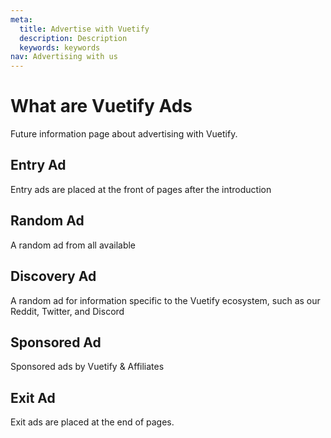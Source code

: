 ```yaml
---
meta:
  title: Advertise with Vuetify
  description: Description
  keywords: keywords
nav: Advertising with us
---
```


# What are Vuetify Ads

Future information page about advertising with Vuetify.

## Entry Ad

Entry ads are placed at the front of pages after the introduction

<entry-ad />

## Random Ad

A random ad from all available

<random-ad />

## Discovery Ad

A random ad for information specific to the Vuetify ecosystem, such as our Reddit, Twitter, and Discord

<discovery-ad />

## Sponsored Ad

Sponsored ads by Vuetify & Affiliates

<sponsored-ad slug="freelancer-free" />

## Exit Ad

Exit ads are placed at the end of pages.

<exit-ad />

<up-next />

<contribute />
